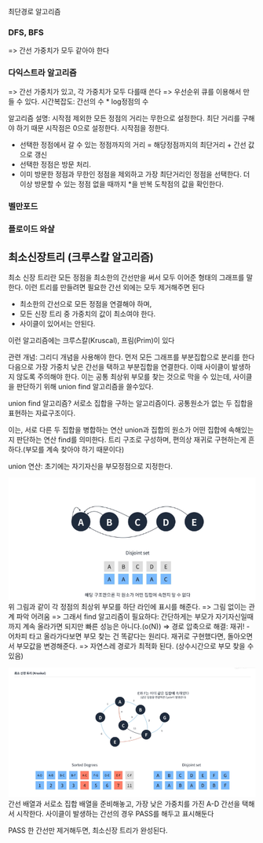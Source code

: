 최단경로 알고리즘

### DFS, BFS

=> 간선 가중치가 모두 같아야 한다

### 다익스트라 알고리즘

=> 간선 가중치가 있고, 각 가중치가 모두 다를때 쓴다
=> 우선순위 큐를 이용해서 만들 수 있다.
시간복잡도: 간선의 수 \* log정점의 수

알고리즘 설명:
시작점 제외한 모든 정점의 거리는 무한으로 설정한다. 최단 거리를 구해야 하기 때문
시작점은 0으로 설정한다.
시작점을 정한다.

- 선택한 정점에서 갈 수 있는 정점까지의 거리 = 해당정점까지의 최단거리 + 간선 값으로 갱신
- 선택한 정점은 방문 처리.
- 이미 방문한 정점과 무한인 정점을 제외하고 가장 최단거리인 정점을 선택한다.
  더 이상 방문할 수 있는 정점 없을 때까지 \*을 반복
  도착점의 값을 확인한다.

### 벨만포드

### 플로이드 와샬

## 최소신장트리 (크루스칼 알고리즘)

최소 신장 트리란 모든 정점을 최소한의 간선만을 써서 모두 이어준 형태의 그래프를 말한다.
이런 트리를 만들려면 필요한 간선 외에는 모두 제거해주면 된다

- 최소한의 간선으로 모든 정점을 연결해야 하며,
- 모든 신장 트리 중 가중치의 값이 최소여야 한다.
- 사이클이 있어서는 안된다.

이런 알고리즘에는 크루스칼(Kruscal), 프림(Prim)이 있다

관련 개념:
그리디 개념을 사용해야 한다.
먼저 모든 그래프를 부분집합으로 분리를 한다
다음으로 가장 가중치 낮은 간선을 택하고 부분집합을 연결한다.
이때 사이클이 발생하지 않도록 주의해야 한다.
이는 공통 최상위 부모를 찾는 것으로 막을 수 있는데, 사이클을 판단하기 위해 union find 알고리즘을 쓸수있다.

union find 알고리즘?
서로소 집합을 구하는 알고리즘이다.
공통원소가 없는 두 집합을 표현하는 자료구조이다.

이는, 서로 다른 두 집합을 병합하는 연산 union과
집합의 원소가 어떤 집합에 속해있는지 판단하는 연산 find를 의미한다.
트리 구조로 구성하며, 편의상 재귀로 구현하는게 흔하다.(부모를 계속 찾아야 하기 때문이다)

union 연산:
초기에는 자기자신을 부모정점으로 지정한다.

![alt text](image.png)
위 그림과 같이 각 정점의 최상위 부모를 하단 라인에 표시를 해준다.
=> 그림 없이는 관계 파악 어려움
=> 그래서 find 알고리즘이 필요하다: 간단하게는 부모가 자기자신일때까지 계속 올라가면 되지만 빠른 성능은 아니다.(o(N))
=> 경로 압축으로 해결: 재귀! - 어차피 타고 올라가다보면 부모 찾는 건 똑같다는 원리다.
재귀로 구현했다면, 돌아오면서 부모값을 변경해준다. => 자연스레 경로가 최적화 된다. (상수시간으로 부모 찾을 수 있음)

![alt text](image-1.png)
간선 배열과 서로소 집합 배열을 준비해놓고,
가장 낮은 가중치를 가진 A-D 간선을 택해서 시작한다.
사이클이 발생하는 간선의 경우 PASS를 해두고 표시해둔다

PASS 한 간선만 제거해두면, 최소신장 트리가 완성된다.
